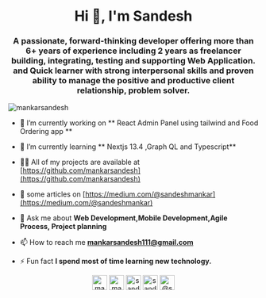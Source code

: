 <h1 align="center">Hi 👋, I'm Sandesh</h1>
<h3 align="center">A passionate, forward-thinking developer offering more than 6+ years of experience including 2 years as freelancer building, integrating, testing and supporting Web Application. and Quick learner with strong interpersonal skills and proven ability to manage the positive and productive client relationship, problem solver.</h3>

<p align="left"> <img src="https://komarev.com/ghpvc/?username=mankarsandesh" alt="mankarsandesh" /> </p>

- 🔭 I’m currently working on ** React Admin Panel using tailwind and Food Ordering app **

- 🌱 I’m currently learning ** Nextjs 13.4 ,Graph QL and Typescript**

- 👨‍💻 All of my projects are available at [https://github.com/mankarsandesh](https://github.com/mankarsandesh)

- 📝 some articles on [https://medium.com/@sandeshmankar](https://medium.com/@sandeshmankar)

- 💬 Ask me about **Web Development,Mobile Development,Agile Process, Project planning**

- 📫 How to reach me **mankarsandesh111@gmail.com**

- ⚡ Fun fact **I spend most of time learning new technology.**

<p align="center">
<a href="https://dev.to/mankarsandesh" target="blank"><img align="center" src="https://cdn.jsdelivr.net/npm/simple-icons@3.0.1/icons/dev-dot-to.svg" alt="mankarsandesh" height="30" width="30" /></a>
<a href="https://linkedin.com/in/mankarsandesh" target="blank"><img align="center" src="https://cdn.jsdelivr.net/npm/simple-icons@3.0.1/icons/linkedin.svg" alt="mankarsandesh" height="30" width="30" /></a>
<a href="https://stackoverflow.com/users/3264580/sandesh-mankar" target="blank"><img align="center" src="https://cdn.jsdelivr.net/npm/simple-icons@3.0.1/icons/stackoverflow.svg" alt="sandesh-mankar" height="30" width="30" /></a>
<a href="https://instagram.com/sandesh_mankar" target="blank"><img align="center" src="https://cdn.jsdelivr.net/npm/simple-icons@3.0.1/icons/instagram.svg" alt="sandesh_mankar" height="30" width="30" /></a>
<a href="https://medium.com/@sandeshmankar" target="blank"><img align="center" src="https://cdn.jsdelivr.net/npm/simple-icons@3.0.1/icons/medium.svg" alt="@sandeshmankar" height="30" width="30" /></a>
</p>
